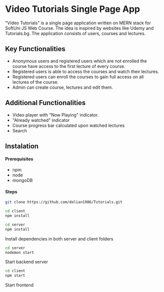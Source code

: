 # Video Tutorials Single Page App
"Video Tutorials" is a single page application written on MERN stack for SoftUni JS Web Course. The idea is inspired by websites like Udemy and Tutorials.bg. The application consists of users, courses and lectures.


## Key Functionalities

 - Anonymous users and registered users which are not enrolled the course have access to the first lecture of every course.
 - Registered users is able to access the courses and watch their lectures. 
 - Registered users can enroll the courses to gain full access on all lectures of the course.
 - Admin can create course, lectures and edit them.

## Additional Functionalities

 - Video player with "Now Playing" indicator.
 - "Already watched" indicator
 - Course progress bar calculated upon watched lectures
 - Search

## Instalation

#### Prerequisites
  

 - npm
 -  node
 - mongoDB



#### Steps
```sh
git clone https://github.com/delian1986/Tutorials.git
```
```sh
cd client
npm install
```

```sh
cd server
npm install
```
Install dependencies in both server and client folders
```sh
cd server
nodemon start
```
Start backend server
```sh
cd client
npm start
```
Start frontend 